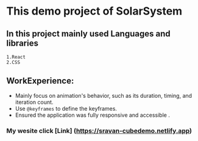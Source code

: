 # This demo project of SolarSystem
## In this project mainly used Languages and libraries
    1.React
    2.CSS
## WorkExperience:
- Mainly focus on  animation's behavior, such as its duration, timing, and iteration count.
- Use `@keyframes` to define the keyframes.
- Ensured the application was fully responsive and accessible .
### My wesite  click [Link] (https://sravan-cubedemo.netlify.app)
    
